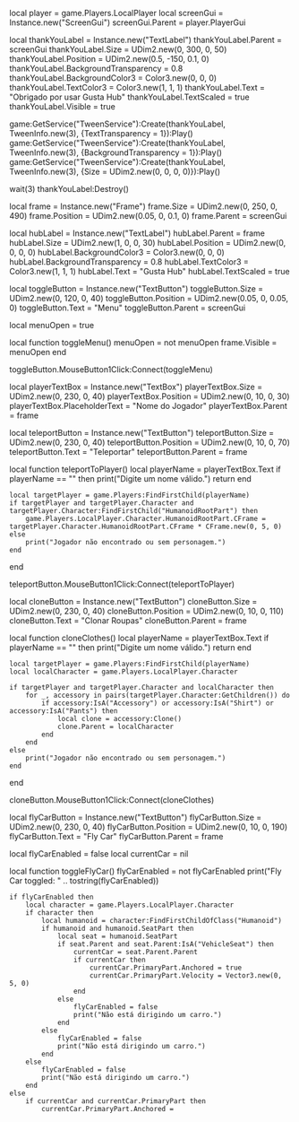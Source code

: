 local player = game.Players.LocalPlayer
local screenGui = Instance.new("ScreenGui")
screenGui.Parent = player.PlayerGui

local thankYouLabel = Instance.new("TextLabel")
thankYouLabel.Parent = screenGui
thankYouLabel.Size = UDim2.new(0, 300, 0, 50)
thankYouLabel.Position = UDim2.new(0.5, -150, 0.1, 0)
thankYouLabel.BackgroundTransparency = 0.8
thankYouLabel.BackgroundColor3 = Color3.new(0, 0, 0)
thankYouLabel.TextColor3 = Color3.new(1, 1, 1)
thankYouLabel.Text = "Obrigado por usar Gusta Hub"
thankYouLabel.TextScaled = true
thankYouLabel.Visible = true

game:GetService("TweenService"):Create(thankYouLabel, TweenInfo.new(3), {TextTransparency = 1}):Play()
game:GetService("TweenService"):Create(thankYouLabel, TweenInfo.new(3), {BackgroundTransparency = 1}):Play()
game:GetService("TweenService"):Create(thankYouLabel, TweenInfo.new(3), {Size = UDim2.new(0, 0, 0, 0)}):Play()

wait(3)
thankYouLabel:Destroy()

local frame = Instance.new("Frame")
frame.Size = UDim2.new(0, 250, 0, 490)
frame.Position = UDim2.new(0.05, 0, 0.1, 0)
frame.Parent = screenGui

local hubLabel = Instance.new("TextLabel")
hubLabel.Parent = frame
hubLabel.Size = UDim2.new(1, 0, 0, 30)
hubLabel.Position = UDim2.new(0, 0, 0, 0)
hubLabel.BackgroundColor3 = Color3.new(0, 0, 0)
hubLabel.BackgroundTransparency = 0.8
hubLabel.TextColor3 = Color3.new(1, 1, 1)
hubLabel.Text = "Gusta Hub"
hubLabel.TextScaled = true

local toggleButton = Instance.new("TextButton")
toggleButton.Size = UDim2.new(0, 120, 0, 40)
toggleButton.Position = UDim2.new(0.05, 0, 0.05, 0)
toggleButton.Text = "Menu"
toggleButton.Parent = screenGui

local menuOpen = true

local function toggleMenu()
    menuOpen = not menuOpen
    frame.Visible = menuOpen
end

toggleButton.MouseButton1Click:Connect(toggleMenu)

local playerTextBox = Instance.new("TextBox")
playerTextBox.Size = UDim2.new(0, 230, 0, 40)
playerTextBox.Position = UDim2.new(0, 10, 0, 30)
playerTextBox.PlaceholderText = "Nome do Jogador"
playerTextBox.Parent = frame

local teleportButton = Instance.new("TextButton")
teleportButton.Size = UDim2.new(0, 230, 0, 40)
teleportButton.Position = UDim2.new(0, 10, 0, 70)
teleportButton.Text = "Teleportar"
teleportButton.Parent = frame

local function teleportToPlayer()
    local playerName = playerTextBox.Text
    if playerName == "" then
        print("Digite um nome válido.")
        return
    end
    
    local targetPlayer = game.Players:FindFirstChild(playerName)
    if targetPlayer and targetPlayer.Character and targetPlayer.Character:FindFirstChild("HumanoidRootPart") then
        game.Players.LocalPlayer.Character.HumanoidRootPart.CFrame = targetPlayer.Character.HumanoidRootPart.CFrame * CFrame.new(0, 5, 0)
    else
        print("Jogador não encontrado ou sem personagem.")
    end
end

teleportButton.MouseButton1Click:Connect(teleportToPlayer)

local cloneButton = Instance.new("TextButton")
cloneButton.Size = UDim2.new(0, 230, 0, 40)
cloneButton.Position = UDim2.new(0, 10, 0, 110)
cloneButton.Text = "Clonar Roupas"
cloneButton.Parent = frame

local function cloneClothes()
    local playerName = playerTextBox.Text
    if playerName == "" then
        print("Digite um nome válido.")
        return
    end
    
    local targetPlayer = game.Players:FindFirstChild(playerName)
    local localCharacter = game.Players.LocalPlayer.Character

    if targetPlayer and targetPlayer.Character and localCharacter then
        for _, accessory in pairs(targetPlayer.Character:GetChildren()) do
            if accessory:IsA("Accessory") or accessory:IsA("Shirt") or accessory:IsA("Pants") then
                local clone = accessory:Clone()
                clone.Parent = localCharacter
            end
        end
    else
        print("Jogador não encontrado ou sem personagem.")
    end
end

cloneButton.MouseButton1Click:Connect(cloneClothes)

local flyCarButton = Instance.new("TextButton")
flyCarButton.Size = UDim2.new(0, 230, 0, 40)
flyCarButton.Position = UDim2.new(0, 10, 0, 190)
flyCarButton.Text = "Fly Car"
flyCarButton.Parent = frame

local flyCarEnabled = false
local currentCar = nil

local function toggleFlyCar()
    flyCarEnabled = not flyCarEnabled
    print("Fly Car toggled: " .. tostring(flyCarEnabled))

    if flyCarEnabled then
        local character = game.Players.LocalPlayer.Character
        if character then
            local humanoid = character:FindFirstChildOfClass("Humanoid")
            if humanoid and humanoid.SeatPart then
                local seat = humanoid.SeatPart
                if seat.Parent and seat.Parent:IsA("VehicleSeat") then
                    currentCar = seat.Parent.Parent
                    if currentCar then
                        currentCar.PrimaryPart.Anchored = true
                        currentCar.PrimaryPart.Velocity = Vector3.new(0, 5, 0)
                    end
                else
                    flyCarEnabled = false
                    print("Não está dirigindo um carro.")
                end
            else
                flyCarEnabled = false
                print("Não está dirigindo um carro.")
            end
        else
            flyCarEnabled = false
            print("Não está dirigindo um carro.")
        end
    else
        if currentCar and currentCar.PrimaryPart then
            currentCar.PrimaryPart.Anchored =
